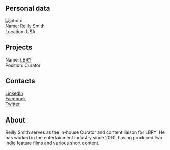 ## Personal data
![ photo](reilly-smith.jpg)  
Name: Reilly Smith  
Location: USA
## Projects 
Name: [LBRY](../projects/lbry.md)  
Position: Curator
## Contacts
[LinkedIn](https://www.linkedin.com/in/reilly-smith-b10a9792/)  
[Facebook](https://www.facebook.com/reillysmith)  
[Twitter](https://twitter.com/reillysmith)  
## About
Reilly Smith serves as the in-house Curator and content liaison for LBRY. He has worked in the entertainment industry since 2010, having produced two indie feature films and various short content.
